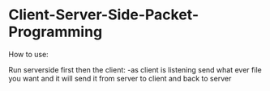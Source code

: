 # Client-Server-Side-Packet-Programming
How to use:

Run serverside first then the client:
-as client is listening send what ever file you want and it will send it from server to client and back to server
